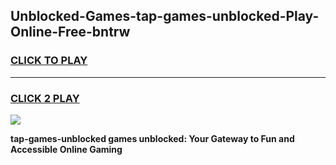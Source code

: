 
## Unblocked-Games-tap-games-unblocked-Play-Online-Free-bntrw
<h3>
<a href="https://premium76.site?title=tap-games-unblocked&ref=26A">CLICK TO PLAY</a></h3>
<hr>

<h3>
<a href="https://premium76.site?title=tap-games-unblocked&ref=26A">CLICK 2 PLAY</a>
  
</h3>

<a href="https://premium76.site?title=tap-games-unblocked&ref=26A"><img src="https://clearcache.store/games.png"></a>


**tap-games-unblocked games unblocked: Your Gateway to Fun and Accessible Online Gaming**
